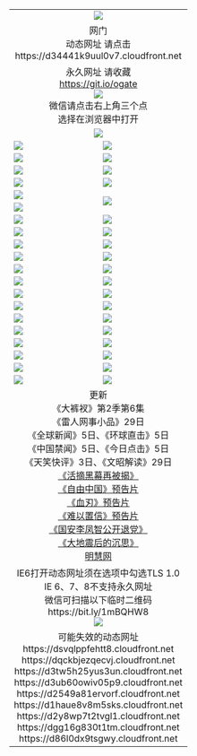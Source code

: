 ﻿<table>
  <tr></tr>
  <tr><td colspan=2 align=center><img src="https://cloud.githubusercontent.com/assets/11880933/13434984/f430fae2-e012-11e5-814f-c2df1e82b247.jpg" /></td></tr>
  <tr><td colspan=2 align=center>网门<br>动态网址 请点击
<br>https://d34441k9uul0v7.cloudfront.net
    </td>
  </tr>
  <tr>
    <td colspan=2 align=center>永久网址 请收藏<br/><a href="https://git.io/ogate" target="_blank">https://git.io/ogate</a><br/><a href="https://d34441k9uul0v7.cloudfront.net/Up/0WMGDL2.png" target="_blank"><img src="https://d34441k9uul0v7.cloudfront.net/Up/0WMGD2.png"/></a>
    <br>微信请点击右上角三个点<br>选择在浏览器中打开<br></td>
  </tr>
  <tr>
    <td colspan=2 align=center><a href="https://d34441k9uul0v7.cloudfront.net/ogUP.aspx?name=0oGate.apk" target="_blank"><img src="https://d34441k9uul0v7.cloudfront.net/Up/0WMAZ.jpg" /></a></td>
  </tr>
  <tr>
    <td><a href="https://d34441k9uul0v7.cloudfront.net/ogNice.aspx" target="_blank"><img src="https://d34441k9uul0v7.cloudfront.net/Up/0WCYY.jpg" /></a></td>
    <td><a href="https://d34441k9uul0v7.cloudfront.net/onCO.aspx?ob=600%E4%BA%8B%E7%89%A9&op=%E5%A2%9E%E5%88%A0%E6%94%B9&args=WH1~%23%E7%B1%BB%E5%9E%8B6%E6%96%B0%E9%97%BB%7c%23%E7%B1%BB%E5%9E%8B6%E8%AF%84%E8%AE%BA&mode=" target="_blank"><img src="https://d34441k9uul0v7.cloudfront.net/Up/0WZTT.jpg" /></a></td> 
  </tr>
  <tr>
    <td><a href="https://d34441k9uul0v7.cloudfront.net/ogDY.aspx" target="_blank"><img src="https://d34441k9uul0v7.cloudfront.net/Up/0FK.jpg" /></a></td>
    <td><a href="https://d34441k9uul0v7.cloudfront.net/ogST.aspx" target="_blank"><img src="https://d34441k9uul0v7.cloudfront.net/Up/0ST.jpg" /></a></td> 
  </tr>
  <tr>
    <!--td rowspan=2><a href="https://d34441k9uul0v7.cloudfront.net/ogUP.aspx?name=WJ.mp4&count=T:1,480P:1" target="_blank"><img src="https://d34441k9uul0v7.cloudfront.net/Up/WJ.jpg" /></a></td-->
    <td><a href="https://d34441k9uul0v7.cloudfront.net/ogUP.aspx?name=11DKC.mp4&count=T:2,2:6,1:16" target="_blank"><img src="https://d34441k9uul0v7.cloudfront.net/Up/11DKC.jpg" /></a></td> 
    <td><div><a href="https://d34441k9uul0v7.cloudfront.net/ogUP.aspx?name=LRWS.mp4&count=7B:8,6B:44,5A:10,5B:35,4A:14,4B:19,3A:10,3B:26,2A:16,2B:21,1A:23,1B:29&current=7B:8" target="_blank"><img src="https://d34441k9uul0v7.cloudfront.net/Up/LRWS.jpg" /></a></td>
   </tr>
  <tr>
    <td><a href="https://d34441k9uul0v7.cloudfront.net/ogUP.aspx?name=LRSH.mp4&count=W:13,2:10" target="_blank"><img src="https://d34441k9uul0v7.cloudfront.net/Up/LRSH.jpg" /></a></td>
    <td><a href="https://d34441k9uul0v7.cloudfront.net/ogNiceVedio.aspx" target="_blank"><img src="https://d34441k9uul0v7.cloudfront.net/Up/TGKDY.jpg" /></a></td>
  </tr>
  <tr>
    <td><a href="https://d34441k9uul0v7.cloudfront.net/ogUP.aspx?name=JQR.mp4&count=2" target="_blank"><img src="https://d34441k9uul0v7.cloudfront.net/Up/JQR.jpg" /></a></td>   
    <td rowspan=2><a href="https://d34441k9uul0v7.cloudfront.net/ogUP.aspx?name=JP.mp4&count=9" target="_blank"><img src="https://d34441k9uul0v7.cloudfront.net/Up/JP.jpg" /></td>
  </tr>
  <tr>
    <td><a href="https://d34441k9uul0v7.cloudfront.net/ogUP.aspx?name=WH.mp4" target="_blank"><img src="https://d34441k9uul0v7.cloudfront.net/Up/WH.jpg" /></a></td>
  </tr>
  <tr>
    <td><a href="https://d34441k9uul0v7.cloudfront.net/ogUP.aspx?name=SSZJ.mp4&count=SP:6,480P:9" target="_blank"><img src="https://d34441k9uul0v7.cloudfront.net/Up/SSZJ.jpg" /></a></td>
    <td><a href="https://d34441k9uul0v7.cloudfront.net/ogUP.aspx?name=ZY.mp4&count=2015:16" target="_blank"><img src="https://d34441k9uul0v7.cloudfront.net/Up/ZY.jpg" /></a</td>
  </tr>
  <tr>
    <td><a href="https://d34441k9uul0v7.cloudfront.net/ogUP.aspx?name=XTFY.mp4&count=B:2,A:24" target="_blank"><img src="https://d34441k9uul0v7.cloudfront.net/Up/XTFY.jpg" /></a></td>
    <td><a href="https://d34441k9uul0v7.cloudfront.net/ogUP.aspx?name=1XQK.mp4&count=13" target="_blank"><img src="https://d34441k9uul0v7.cloudfront.net/Up/1XQK.jpg" /></a</td>
  </tr>
  <tr>
    <td><a href="https://d34441k9uul0v7.cloudfront.net/ogUP.aspx?name=1LYF.mp4&count=2" target="_blank"><img src="https://d34441k9uul0v7.cloudfront.net/Up/1LYF0.jpg" /></a></td>
    <td><a href="https://d34441k9uul0v7.cloudfront.net/ogUP.aspx?name=1ZGC.mp4&count=6" target="_blank"><img src="https://d34441k9uul0v7.cloudfront.net/Up/1ZGC0.jpg" /></a></td>
  </tr>
  <tr>
    <td><a href="https://d34441k9uul0v7.cloudfront.net/ogUP.aspx?name=1ZKM.mp4&count=3&current=3" target="_blank"><img src="https://d34441k9uul0v7.cloudfront.net/Up/1ZKM0.jpg" /></a></td>  
    <td><a href="https://d34441k9uul0v7.cloudfront.net/ogUP.aspx?name=1WWY.mp4&count=6&current=6" target="_blank"><img src="https://d34441k9uul0v7.cloudfront.net/Up/1WWY0.jpg" /></a></td>
  </tr>
  <tr>
    <td><a href="https://d34441k9uul0v7.cloudfront.net/ogUP.aspx?name=10JGY.mp4&count=3" target="_blank"><img src="https://d34441k9uul0v7.cloudfront.net/Up/10JGY0.jpg" /></a></td>
    <td><a href="https://d34441k9uul0v7.cloudfront.net/ogUP.aspx?name=10CYS.mp4&count=2" target="_blank"><img src="https://d34441k9uul0v7.cloudfront.net/Up/10CYS0.jpg" /></a></td>
  </tr>
  <tr>
    <td><a href="https://d34441k9uul0v7.cloudfront.net/ogUP.aspx?name=4SQQ.mp4&count=201603:5,201602:20,201601:21&current=201603:5" target="_blank"><img src="https://d34441k9uul0v7.cloudfront.net/Up/4SQQ0.jpg"/></a></td>
    <td><a href="https://d34441k9uul0v7.cloudfront.net/ogUP.aspx?name=4SHQ.mp4&count=201603:5,201602:27,201601:28&current=201603:5" target="_blank"><img src="https://d34441k9uul0v7.cloudfront.net/Up/4SHQ0.jpg"/></a></td>
  </tr>
  <tr>
    <td><a href="https://d34441k9uul0v7.cloudfront.net/ogUP.aspx?name=4SZG.mp4&count=201603:5,201602:21,201601:23&current=201603:5" target="_blank"><img src="https://d34441k9uul0v7.cloudfront.net/Up/4SZG0.jpg"/></a></td>
    <td><a href="https://d34441k9uul0v7.cloudfront.net/ogUP.aspx?name=4SDJ.mp4&count=201603A:5,201603B:4,201602A:24,201602B:7,201601A:48,201601B:6&current=201603A:5" target="_blank"><img src="https://d34441k9uul0v7.cloudfront.net/Up/4SDJ0.jpg"/></a></td>
  </tr>
  <tr>
    <td><a href="https://d34441k9uul0v7.cloudfront.net/ogUP.aspx?name=4CTX.mp4&count=201603:1,201602:3,201601:4&current=201603:1" target="_blank"><img src="https://d34441k9uul0v7.cloudfront.net/Up/4CTX0.jpg"/></a></td>
    <td><a href="https://d34441k9uul0v7.cloudfront.net/ogUP.aspx?name=4CWZ.mp4&count=201602:4,201601:4&current=201602:4" target="_blank"><img src="https://d34441k9uul0v7.cloudfront.net/Up/4CWZ0.jpg"/></a></td>
  </tr>
  <tr>
    <td><a href="https://d34441k9uul0v7.cloudfront.net/onUP.aspx?name=https://d2t6x1lwzcff38.cloudfront.net/" target="_blank"><img src="https://d34441k9uul0v7.cloudfront.net/Up/0DTW.jpg"/></a></td>
    <td><a href="https://d34441k9uul0v7.cloudfront.net/onUP.aspx?name=https://d240ns8up8earz.cloudfront.net/acenter/" target="_blank"><img src="https://d34441k9uul0v7.cloudfront.net/Up/0TDW.jpg" /></a></td>
  </tr>
  <tr>
    <td><a href="https://d34441k9uul0v7.cloudfront.net/onUP.aspx?name=https://d4508d6vomz2p.cloudfront.net/gb/nsc413.htm" target="_blank"><img src="https://d34441k9uul0v7.cloudfront.net/Up/0DJY.jpg" /></a></td>
    <td><a href="https://d34441k9uul0v7.cloudfront.net/onUP.aspx?name=https://d3bxwq7vzudb5l.cloudfront.net/xtr/gb/prog204.html" target="_blank"><img src="https://d34441k9uul0v7.cloudfront.net/Up/0XTR.jpg" /></a></td>
  </tr>
  <tr>
    <td><a href="https://d34441k9uul0v7.cloudfront.net/onUP.aspx?name=https://d3aj00iefsmfgc.cloudfront.net/" target="_blank"><img src="https://d34441k9uul0v7.cloudfront.net/Up/0MHW.jpg" /></a></td>
    <td><a href="https://d34441k9uul0v7.cloudfront.net/onUP.aspx?name=https://d1lcj91uv80klr.cloudfront.net/" target="_blank"><img src="https://d34441k9uul0v7.cloudfront.net/Up/0ZJW.jpg" /></a></td>
  </tr>
  <tr>
    <td><a href="https://d34441k9uul0v7.cloudfront.net/ogUP.aspx?name=0FG.zip" target="_blank"><img src="https://d34441k9uul0v7.cloudfront.net/Up/0FG.jpg" /></a></td>
    <td><a href="https://d34441k9uul0v7.cloudfront.net/ogUP.aspx?name=0FGA.apk" target="_blank"><img src="https://d34441k9uul0v7.cloudfront.net/Up/0FGA.jpg" /></a></td>
  </tr>
  <tr>
    <td><a href="https://d34441k9uul0v7.cloudfront.net/ogUP.aspx?name=0U.zip" target="_blank"><img src="https://d34441k9uul0v7.cloudfront.net/Up/0U.jpg" /></a></td>
    <td><a href="https://d34441k9uul0v7.cloudfront.net/ogUP.aspx?name=0UA.apk" target="_blank"><img src="https://d34441k9uul0v7.cloudfront.net/Up/0UA.jpg" /></a></td>
  </tr>
  <tr>
    <td><a href="https://d34441k9uul0v7.cloudfront.net/ogUP.aspx?name=0iPPOTV.zip" target="_blank"><img src="https://d34441k9uul0v7.cloudfront.net/Up/0iPPOTV.jpg" /></a></td>
    <td><a href="https://d34441k9uul0v7.cloudfront.net/ogUP.aspx?name=0iNTD.apk" target="_blank"><img src="https://d34441k9uul0v7.cloudfront.net/Up/0iNTD.jpg" /></a></td>
  </tr>
  <tr>
    <td colspan=2 align=center>更新<br>
      《大裤衩》第2季第6集<br>
      《雷人网事小品》29日<br>
      《全球新闻》5日、《环球直击》5日<br>
      《中国禁闻》5日、《今日点击》5日<br>
      《天笑快评》3日、《文昭解读》29日<br>
      <a href="https://d34441k9uul0v7.cloudfront.net/ogUP.aspx?name=SSZJ480P9.mp4" target="_blank">《活摘黑幕再被揭》</a><br>
      <a href="https://d34441k9uul0v7.cloudfront.net/ogUP.aspx?name=11ZYZG0.mp4" target="_blank">《自由中国》预告片</a><br>
      <a href="https://d34441k9uul0v7.cloudfront.net/ogUP.aspx?name=11XR.mp4" target="_blank">《血刃》预告片</a><br>
      <a href="https://d34441k9uul0v7.cloudfront.net/ogUP.aspx?name=11NYZX.mp4&count=2" target="_blank">《难以置信》预告片</a><br>
      <a href="https://d34441k9uul0v7.cloudfront.net/ogUP.aspx?name=4LFZ.mp4" target="_blank">《国安李凤智公开退党》</a><br>
      <a href="https://d34441k9uul0v7.cloudfront.net/ogUP.aspx?name=4DDZHDCS.mp4" target="_blank">《大地震后的沉思》</a><br>
      <a href="https://d34441k9uul0v7.cloudfront.net/onUP.aspx?name=https://www.minghui.org/" target="_blank">明慧网</a></td>
    </td>
  </tr>
  <tr>
    <td colspan=2 align=center>IE6打开动态网址须在选项中勾选TLS 1.0<br/>IE 6、7、8不支持永久网址<br/>
      微信可扫描以下临时二维码<br/>https://bit.ly/1mBQHW8<br/><a href="https://d34441k9uul0v7.cloudfront.net/Up/0WMGDL3.png" target="_blank"><img src="https://d34441k9uul0v7.cloudfront.net/Up/0WMGD3.png"/></a><br>
  </tr>
  <tr>
    <td colspan=2 align=center>可能失效的动态网址
<br>https://dsvqlppfehtt8.cloudfront.net
<br>https://dqckbjezqecvj.cloudfront.net
<br>https://d3tw5h25yus3un.cloudfront.net
<br>https://d3ub60owiv05p9.cloudfront.net
<br>https://d2549a81ervorf.cloudfront.net
<br>https://d1haue8v8m5sks.cloudfront.net
<br>https://d2y8wp7t2tvgl1.cloudfront.net
<br>https://dgg16g830t1tm.cloudfront.net
<br>https://d86l0dx9tsgwy.cloudfront.net
    </td>
  </tr>
</table>
